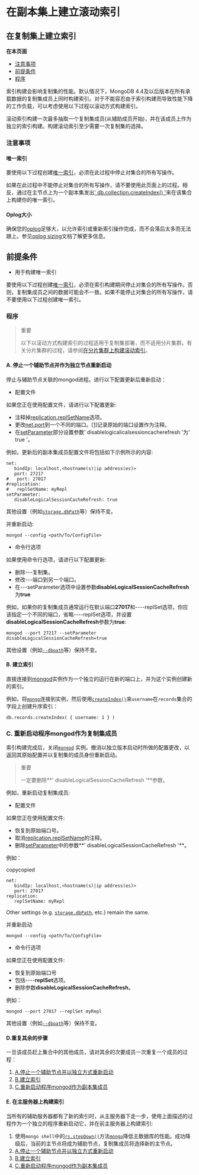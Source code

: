 # 在副本集上建立滚动索引

## 在复制集上建立索引

**在本页面**

* [注意事项](rolling-index-builds-on-replica-sets.md#注意)
* [前提条件](rolling-index-builds-on-replica-sets.md#条件)
* [程序](rolling-index-builds-on-replica-sets.md#程序)

索引构建会影响复制集的性能。默认情况下，MongoDB 4.4及以后版本在所有承载数据的复制集成员上同时构建索引。对于不能容忍由于索引构建而导致性能下降的工作负载，可以考虑使用以下过程以滚动方式构建索引。

滚动索引构建一次最多抽取一个复制集成员\(从辅助成员开始\)，并在该成员上作为独立的索引构建。构建滚动索引至少需要一次复制集的选择。

### 注意事项

#### 唯一索引

要使用以下过程创建[唯一索引](https://docs.mongodb.com/master/core/index-unique/#index-type-unique)，必须在此过程中停止对集合的所有写操作。

如果在此过程中不能停止对集合的所有写操作，请不要使用此页面上的过程。相反，通过在主节点上为一个副本集发出[' db.collection.createIndex\(\) '](https://docs.mongodb.com/master/reference/method/db.collection.createIndex/#db.collection.createIndex)来在该集合上构建你的唯一索引。

#### Oplog大小

确保您的[oplog](https://docs.mongodb.com/master/reference/glossary/#term-oplog)足够大，以允许索引或重新索引操作完成，而不会落后太多而无法跟上。参见[oplog sizing](https://docs.mongodb.com/master/core/replica-set-oplog/#replica-set-oplog-sizing)文档了解更多信息。

## 前提条件

* 用于构建唯一索引

要使用以下过程创建[唯一索引](https://docs.mongodb.com/master/core/index-unique/#index-type-unique)，必须在索引构建期间停止对集合的所有写操作。否则，复制集成员之间的数据可能会不一致。如果不能停止对集合的所有写操作，请不要使用以下过程创建唯一索引。

### 程序

> 重要
>
> 以下以滚动方式构建索引的过程适用于复制集部署，而不适用分片集群。有关分片集群的过程，请参阅[在分片集群上构建滚动索引](https://docs.mongodb.com/master/tutorial/build-indexes-onshard-clusters/)。

#### A. 停止一个辅助节点并作为独立节点重新启动

停止与辅助节点关联的mongod进程。进行以下配置更新后重新启动：

* 配置文件

如果您正在使用配置文件，请进行以下配置更新:

* 注释掉[replication.replSetName](https://docs.mongodb.com/master/reference/configuring-options/#replication.replsetname)选项。
* 更改[net.port](https://docs.mongodb.com/master/reference/configuring-options/#net.port)到一个不同的端口。[\[1\]](https://docs.mongodb.com/master/tutorial/build-indexes-onreplica-sets/#differing-port)记录原始的端口设置作为注释。
* 在[setParameter](https://docs.mongodb.com/master/reference/privilege-actions/#setParameter)部分设置参数' disablelogicalicalsessioncacherefresh '为' true '。

例如，更新后的副本集成员配置文件将包括如下示例所示的内容:

```text
net:
   bindIp: localhost,<hostname(s)|ip address(es)>
   port: 27217
#   port: 27017
#replication:
#   replSetName: myRepl
setParameter:
   disableLogicalSessionCacheRefresh: true
```

其他设置（例如[`storage.dbPath`](https://docs.mongodb.com/master/reference/configuration-options/#storage.dbPath)等）保持不变。

并重新启动:

```text
mongod --config <path/To/ConfigFile>
```

* 命令行选项

如果使用命令行选项，请进行以下配置更新:

* 删除---复制集。
* 修改---端口到另一个端口。
* 在---setParameter选项中设置参数**disableLogicalSessionCacheRefresh**为**true**

例如，如果你的复制集成员通常运行在默认端口**27017**和----replSet选项，你应该指定一个不同的端口，省略----replSet选项，并设置**disableLogicalSessionCacheRefresh**参数为**true**:

```text
mongod --port 27217 --setParameter disableLogicalSessionCacheRefresh=true
```

其他设置（例如[`--dbpath`](https://docs.mongodb.com/master/reference/program/mongod/#cmdoption-mongod-dbpath)等）保持不变。

#### B. 建立索引

直接连接到[mongod](https://docs.mongodb.com/master/reference/program/mongod/#bin.mongod)实例作为一个独立的运行在新的端口上，并为这个实例创建新的索引。

例如，将[`mongo`](https://docs.mongodb.com/master/reference/program/mongo/#bin.mongo)连接到实例，然后使用[`createIndex()`](https://docs.mongodb.com/master/reference/method/db.collection.createIndex/#db.collection.createIndex)来`username`在`records`集合的字段上创建升序索引：

```text
db.records.createIndex( { username: 1 } )
```

### C. 重新启动程序mongod作为复制集成员

索引构建完成后，关闭[`mongod`](https://docs.mongodb.com/master/reference/program/mongod/#bin.mongod) 实例。撤消以独立版本启动时所做的配置更改，以返回其原始配置并以复制集的成员身份重新启动。

> 重要
>
> 一定要删除**' disableLogicalSessionCacheRefresh '**参数。

例如，重新启动复制集成员:

* 配置文件

如果您正在使用配置文件:

* 恢复到原始端口号。
* 取消[replication.replSetName](https://docs.mongodb.com/master/reference/configuring-options/#replication.replsetname)的注释。
* 删除[setParameter](https://docs.mongodb.com/master/reference/privilege-actions/#setParameter)中的参数**' disableLogicalSessionCacheRefresh '**。

例如：

copycopied

```text
net:
   bindIp: localhost,<hostname(s)|ip address(es)>
   port: 27017
replication:
   replSetName: myRepl
```

Other settings \(e.g. [`storage.dbPath`](https://docs.mongodb.com/master/reference/configuration-options/#storage.dbPath), etc.\) remain the same.

并重新启动

```text
mongod --config <path/To/ConfigFile>
```

* 命令行选项

如果您正在使用配置文件:

* 恢复到原始端口号
* 包括----**replSet**选项。
* 删除参数**disableLogicalSessionCacheRefresh**。

例如：

```text
mongod --port 27017 --replSet myRepl
```

其他设置（例如[`--dbpath`](https://docs.mongodb.com/master/reference/program/mongod/#cmdoption-mongod-dbpath)等）保持不变。

#### D.重复其余的步骤

一旦该成员赶上集合中的其他成员，请对其余的次要成员一次重复一个成员的过程：

1. [A.停止一个辅助节点并以独立方式重新启动](https://docs.mongodb.com/master/tutorial/build-indexes-on-replica-sets/#tutorial-index-on-replica-sets-stop-one-member)
2. [B.建立索引](https://docs.mongodb.com/master/tutorial/build-indexes-on-replica-sets/#tutorial-index-on-replica-sets-build-index)
3. [C.重新启动程序mongod作为副本集成员](https://docs.mongodb.com/master/tutorial/build-indexes-on-replica-sets/#tutorial-index-on-replica-sets-restart-mongod)

#### E. 在主服务器上构建索引

当所有的辅助服务器都有了新的索引时，从主服务器下走一步，使用上面描述的过程作为一个独立的程序重新启动它，并在前主服务器上构建索引:

1. 使用`mongo shell`中的[`rs.stepDown()`](https://docs.mongodb.com/master/reference/method/rs.stepDown/#rs.stepDown)方法[`mongo`](https://docs.mongodb.com/master/reference/program/mongo/#bin.mongo)降低主数据库的性能。成功降级后，当前的主节点将成为辅助节点，复制集成员将选择新的主节点。
2. [A.停止一个辅助节点并以独立方式重新启动](https://docs.mongodb.com/master/tutorial/build-indexes-on-replica-sets/#tutorial-index-on-replica-sets-stop-one-member)
3. [B.建立索引](https://docs.mongodb.com/master/tutorial/build-indexes-on-replica-sets/#tutorial-index-on-replica-sets-build-index)
4. [C.重新启动程序mongod作为副本集成员](https://docs.mongodb.com/master/tutorial/build-indexes-on-replica-sets/#tutorial-index-on-replica-sets-restart-mongod)

